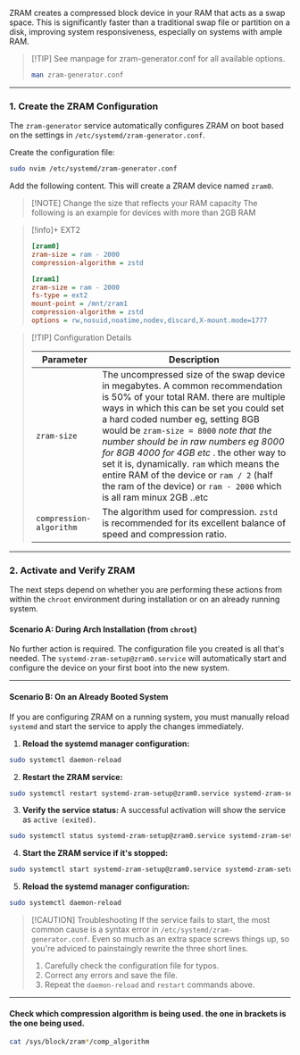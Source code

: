 ZRAM creates a compressed block device in your RAM that acts as a swap space. This is significantly faster than a traditional swap file or partition on a disk, improving system responsiveness, especially on systems with ample RAM.


> [!TIP] See manpage for zram-generator.conf for all available options. 
> ``` bash
> man zram-generator.conf
---

### 1. Create the ZRAM Configuration

The `zram-generator` service automatically configures ZRAM on boot based on the settings in `/etc/systemd/zram-generator.conf`.

Create the configuration file:
```bash
sudo nvim /etc/systemd/zram-generator.conf
```

Add the following content. This will create a ZRAM device named `zram0`.
> [!NOTE] Change the size that reflects your RAM capacity
>  The following is an example for devices with more than 2GB RAM 

> [!info]+ EXT2
> ```ini
> [zram0]
> zram-size = ram - 2000
> compression-algorithm = zstd
> 
> [zram1]
> zram-size = ram - 2000
> fs-type = ext2
> mount-point = /mnt/zram1
> compression-algorithm = zstd
> options = rw,nosuid,noatime,nodev,discard,X-mount.mode=1777
> ```



> [!TIP] Configuration Details
> 
> | Parameter | Description |
> |---|---|
> | `zram-size` | The uncompressed size of the swap device in megabytes. A common recommendation is 50% of your total RAM. there are multiple ways in which this can be set you could set a hard coded number eg, setting 8GB would be `zram-size = 8000` *note that the number should be in raw numbers eg 8000 for 8GB 4000 for 4GB etc* . the other way to set it is, dynamically. `ram` which means the entire RAM of the device or `ram / 2` (half the ram of the device) or `ram - 2000` which is all ram minux 2GB ..etc |
> | `compression-algorithm` | The algorithm used for compression. `zstd` is recommended for its excellent balance of speed and compression ratio. |
---
### 2. Activate and Verify ZRAM

The next steps depend on whether you are performing these actions from within the `chroot` environment during installation or on an already running system.

#### Scenario A: During Arch Installation (from `chroot`)

No further action is required. The configuration file you created is all that's needed. The `systemd-zram-setup@zram0.service` will automatically start and configure the device on your first boot into the new system.

---
#### Scenario B: On an Already Booted System

If you are configuring ZRAM on a running system, you must manually reload `systemd` and start the service to apply the changes immediately.

1.  **Reload the systemd manager configuration:**
```bash
sudo systemctl daemon-reload
```

2.  **Restart the ZRAM service:**
```bash
sudo systemctl restart systemd-zram-setup@zram0.service systemd-zram-setup@zram1.service
```

3.  **Verify the service status:**
   A successful activation will show the service as `active (exited)`.
```bash
sudo systemctl status systemd-zram-setup@zram0.service systemd-zram-setup@zram1.service
```

4.  **Start the ZRAM service if it's stopped:**
```bash
sudo systemctl start systemd-zram-setup@zram0.service systemd-zram-setup@zram1.service
```

5.  **Reload the systemd manager configuration:**
```bash
sudo systemctl daemon-reload
```

> [!CAUTION] Troubleshooting
> If the service fails to start, the most common cause is a syntax error in `/etc/systemd/zram-generator.conf`. Even so much as an extra space screws things up, so you're adviced to painstaingly rewrite the three short lines. 
> 
> 1.  Carefully check the configuration file for typos.
> 2.  Correct any errors and save the file.
> 3.  Repeat the `daemon-reload` and `restart` commands above.

--- 

#### Check which compression algorithm is being used. the one in brackets is the one being used. 

```bash
cat /sys/block/zram*/comp_algorithm
```